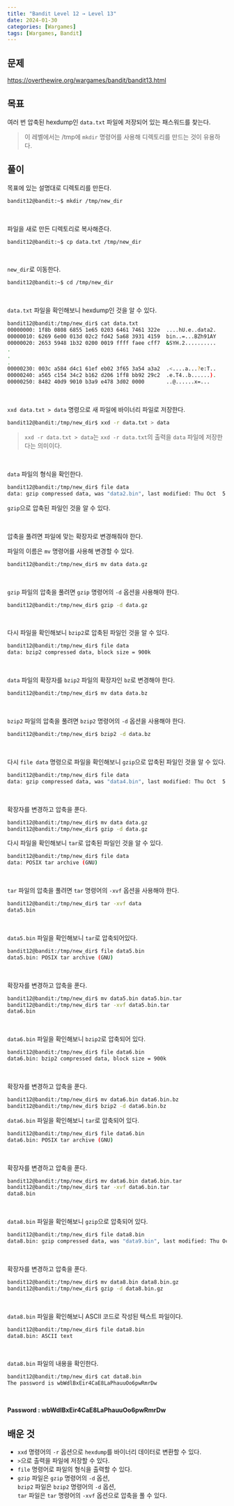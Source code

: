 ```yaml
---
title: "Bandit Level 12 → Level 13"
date: 2024-01-30
categories: [Wargames]
tags: [Wargames, Bandit]
---
```


## 문제
<https://overthewire.org/wargames/bandit/bandit13.html>
 
## 목표
여러 번 압축된 hexdump인 `data.txt` 파일에 저장되어 있는 패스워드를 찾는다.
> 이 레벨에서는 /tmp에 `mkdir` 명령어를 사용해 디렉토리를 만드는 것이 유용하다.

## 풀이
목표에 있는 설명대로 디렉토리를 만든다.

```sh
bandit12@bandit:~$ mkdir /tmp/new_dir
```  

<br>  

파일을 새로 만든 디렉토리로 복사해준다. 

```sh
bandit12@bandit:~$ cp data.txt /tmp/new_dir
```

<br>  

`new_dir`로 이동한다.

```sh
bandit12@bandit:~$ cd /tmp/new_dir
```  

<br>  

`data.txt` 파일을 확인해보니 hexdump인 것을 알 수 있다.

```sh
bandit12@bandit:/tmp/new_dir$ cat data.txt
00000000: 1f8b 0808 6855 1e65 0203 6461 7461 322e  ....hU.e..data2.
00000010: 6269 6e00 013d 02c2 fd42 5a68 3931 4159  bin..=...BZh91AY
00000020: 2653 5948 1b32 0200 0019 ffff faee cff7  &SYH.2..........
.
.
.
00000230: 003c a584 d4c1 61ef eb02 3f65 3a54 a3a2  .<....a...?e:T..
00000240: a565 c154 34c2 b162 d206 1ff8 bb92 29c2  .e.T4..b......).
00000250: 8482 40d9 9010 b3a9 e478 3d02 0000       ..@......x=...
```  

<br>  

`xxd data.txt > data` 명령으로 새 파일에 바이너리 파일로 저장한다.

```sh
bandit12@bandit:/tmp/new_dir$ xxd -r data.txt > data
```

> `xxd -r data.txt > data`는 `xxd -r data.txt`의 출력을 `data` 파일에 저장한다는 의미이다.

<br>  

`data` 파일의 형식을 확인한다.  

```sh
bandit12@bandit:/tmp/new_dir$ file data
data: gzip compressed data, was "data2.bin", last modified: Thu Oct  5 06:19:20 2023, max compression, from Unix, original size modulo 2^32 573
```

`gzip`으로 압축된 파일인 것을 알 수 있다.  

<br>  

압축을 풀려면 파일에 맞는 확장자로 변경해줘야 한다.

파일의 이름은 `mv` 명령어를 사용해 변경할 수 있다.

```sh
bandit12@bandit:/tmp/new_dir$ mv data data.gz
```  

<br>  

`gzip` 파일의 압축을 풀려면 `gzip` 명령어의 `-d` 옵션을 사용해야 한다.

```sh
bandit12@bandit:/tmp/new_dir$ gzip -d data.gz
```  

<br>  

다시 파일을 확인해보니 `bzip2`로 압축된 파일인 것을 알 수 있다.

```sh
bandit12@bandit:/tmp/new_dir$ file data
data: bzip2 compressed data, block size = 900k
```  

<br>  

`data` 파일의 확장자를 `bzip2` 파일의 확장자인 `bz`로 변경해야 한다.  

```sh
bandit12@bandit:/tmp/new_dir$ mv data data.bz
```  

<br>  

`bzip2` 파일의 압축을 풀려면 `bzip2` 명령어의 `-d` 옵션을 사용해야 한다.

```sh
bandit12@bandit:/tmp/new_dir$ bzip2 -d data.bz
```  

<br>  

다시 `file data` 명령으로 파일을 확인해보니 `gzip`으로 압축된 파일인 것을 알 수 있다.

```sh
bandit12@bandit:/tmp/new_dir$ file data
data: gzip compressed data, was "data4.bin", last modified: Thu Oct  5 06:19:20 2023, max compression, from Unix, original size modulo 2^32 20480
```

<br>  

확장자를 변경하고 압축을 푼다.

```sh
bandit12@bandit:/tmp/new_dir$ mv data data.gz
bandit12@bandit:/tmp/new_dir$ gzip -d data.gz
```  

다시 파일을 확인해보니 `tar`로 압축된 파일인 것을 알 수 있다.

```sh
bandit12@bandit:/tmp/new_dir$ file data
data: POSIX tar archive (GNU)
```  

<br>  

`tar` 파일의 압축을 풀려면 `tar` 명령어의 `-xvf` 옵션을 사용해야 한다.  

```sh
bandit12@bandit:/tmp/new_dir$ tar -xvf data
data5.bin
```  

<br>  

`data5.bin` 파일을 확인해보니 `tar`로 압축되어있다.

```sh
bandit12@bandit:/tmp/new_dir$ file data5.bin
data5.bin: POSIX tar archive (GNU)
```  

<br>  

확장자를 변경하고 압축을 푼다.

```sh
bandit12@bandit:/tmp/new_dir$ mv data5.bin data5.bin.tar
bandit12@bandit:/tmp/new_dir$ tar -xvf data5.bin.tar
data6.bin
```  

<br>  

`data6.bin` 파일을 확인해보니 `bzip2`로 압축되어 있다.

```sh
bandit12@bandit:/tmp/new_dir$ file data6.bin
data6.bin: bzip2 compressed data, block size = 900k
```  

<br>  

확장자를 변경하고 압축을 푼다.

```sh
bandit12@bandit:/tmp/new_dir$ mv data6.bin data6.bin.bz
bandit12@bandit:/tmp/new_dir$ bzip2 -d data6.bin.bz  
```

`data6.bin` 파일을 확인해보니 `tar`로 압축되어 있다.

```sh
bandit12@bandit:/tmp/new_dir$ file data6.bin
data6.bin: POSIX tar archive (GNU)
```  

<br>  

확장자를 변경하고 압축을 푼다.

```sh
bandit12@bandit:/tmp/new_dir$ mv data6.bin data6.bin.tar
bandit12@bandit:/tmp/new_dir$ tar -xvf data6.bin.tar
data8.bin
```  

<br>  

`data8.bin` 파일을 확인해보니 `gzip`으로 압축되어 있다.

```sh
bandit12@bandit:/tmp/new_dir$ file data8.bin
data8.bin: gzip compressed data, was "data9.bin", last modified: Thu Oct  5 06:19:20 2023, max compression, from Unix, original size modulo 2^32 49
```  

<br>  

확장자를 변경하고 압축을 푼다.

```sh
bandit12@bandit:/tmp/new_dir$ mv data8.bin data8.bin.gz
bandit12@bandit:/tmp/new_dir$ gzip -d data8.bin.gz
```  

<br>  

`data8.bin` 파일을 확인해보니 ASCII 코드로 작성된 텍스트 파일이다.

```sh
bandit12@bandit:/tmp/new_dir$ file data8.bin
data8.bin: ASCII text
```

<br>  

`data8.bin` 파일의 내용을 확인한다.

```sh
bandit12@bandit:/tmp/new_dir$ cat data8.bin
The password is wbWdlBxEir4CaE8LaPhauuOo6pwRmrDw
```  

<br>  

**Password : wbWdlBxEir4CaE8LaPhauuOo6pwRmrDw**

## 배운 것
- `xxd` 명령어의 `-r` 옵션으로 `hexdump`를 바이너리 데이터로 변환할 수 있다.
- `>`으로 출력을 파일에 저장할 수 있다.
- `file` 명령어로 파일의 형식을 출력할 수 있다.
- `gzip` 파일은 `gzip` 명령어의 `-d` 옵션,  
`bzip2` 파일은 `bzip2` 명령어의 `-d` 옵션,  
`tar` 파일은 `tar` 명령어의 `-xvf` 옵션으로 압축을 풀 수 있다.
